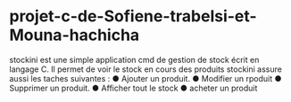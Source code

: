 # projet-c-de-Sofiene-trabelsi-et-Mouna-hachicha

stockini est une simple application cmd de gestion de stock écrit en langage C.
Il permet de voir le stock en cours des produits 
stockini assure aussi les taches suivantes :
● Ajouter un produit.
● Modifier un rpoduit 
● Supprimer un produit.
● Afficher tout le stock
● acheter un produit 
